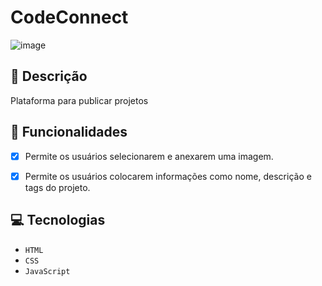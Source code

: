 # CodeConnect

![image](https://github.com/user-attachments/assets/372cd7c7-084c-400d-acc1-90c3c874230b)

## 📑 Descrição
Plataforma para publicar projetos

## 🎯 Funcionalidades

- [x] Permite os usuários selecionarem e anexarem uma imagem. <br>
- [x] Permite os usuários colocarem informações como nome, descrição e tags do projeto. 

      
## 💻 Tecnologias 

- `HTML`
- `CSS`
- `JavaScript`

